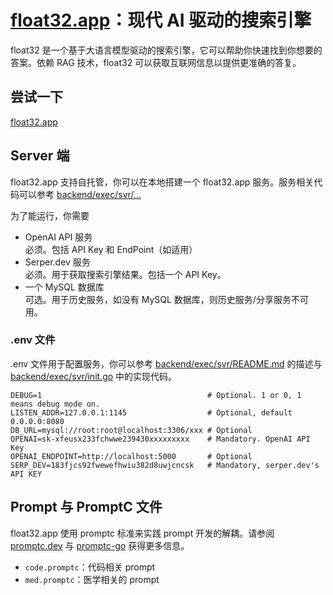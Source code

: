 # [float32.app](https://float32.app)：现代 AI 驱动的搜索引擎

float32 是一个基于大语言模型驱动的搜索引擎，它可以帮助你快速找到你想要的答案。依赖 RAG 技术，float32 可以获取互联网信息以提供更准确的答复。

## 尝试一下

[float32.app](https://float32.app)

## Server 端

float32.app 支持自托管，你可以在本地搭建一个 float32.app 服务。服务相关代码可以参考 [backend/exec/svr/...](backend/exec/svr)

为了能运行，你需要
- OpenAI API 服务  
  必须。包括 API Key 和 EndPoint（如适用）
- Serper.dev 服务  
  必须。用于获取搜索引擎结果。包括一个 API Key。
- 一个 MySQL 数据库  
  可选。用于历史服务，如没有 MySQL 数据库，则历史服务/分享服务不可用。

### .env 文件

.env 文件用于配置服务，你可以参考 [backend/exec/svr/README.md](backend/exec/svr/README.md) 的描述与 [backend/exec/svr/init.go](backend/exec/svr/init.go) 中的实现代码。

```env
DEBUG=1                                     # Optional. 1 or 0, 1 means debug mode on.
LISTEN_ADDR=127.0.0.1:1145                  # Optional, default 0.0.0.0:8080
DB_URL=mysql://root:root@localhost:3306/xxx # Optional
OPENAI=sk-xfeusx233fchwwe239430xxxxxxxxx    # Mandatory. OpenAI API Key
OPENAI_ENDPOINT=http://localhost:5000       # Optional
SERP_DEV=183fjcs92fwewefhwiu382d8uwjcncsk   # Mandatory, serper.dev's API KEY
```

## Prompt 与 PromptC 文件

float32.app 使用 promptc 标准来实践 prompt 开发的解耦。请参阅 [promptc.dev](https://promptc.dev/) 与 [promptc-go](https://github.com/promptc/promptc-go) 获得更多信息。

- `code.promptc`：代码相关 prompt
- `med.promptc`：医学相关的 prompt
